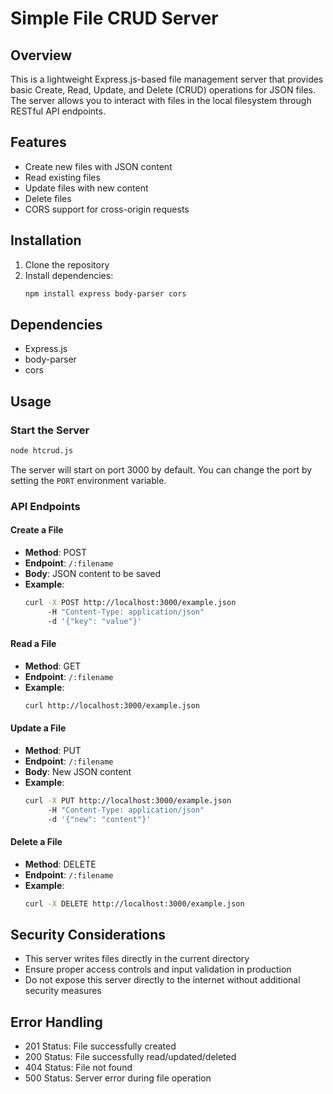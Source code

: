 # Simple File CRUD Server

## Overview

This is a lightweight Express.js-based file management server that provides basic Create, Read, Update, and Delete (CRUD) operations for JSON files. The server allows you to interact with files in the local filesystem through RESTful API endpoints.

## Features

- Create new files with JSON content
- Read existing files
- Update files with new content
- Delete files
- CORS support for cross-origin requests

## Installation

1. Clone the repository
2. Install dependencies:
   ```bash
   npm install express body-parser cors
   ```

## Dependencies

- Express.js
- body-parser
- cors

## Usage

### Start the Server

```bash
node htcrud.js
```

The server will start on port 3000 by default. You can change the port by setting the `PORT` environment variable.

### API Endpoints

#### Create a File
- **Method**: POST
- **Endpoint**: `/:filename`
- **Body**: JSON content to be saved
- **Example**: 
  ```bash
  curl -X POST http://localhost:3000/example.json 
       -H "Content-Type: application/json" 
       -d '{"key": "value"}'
  ```

#### Read a File
- **Method**: GET
- **Endpoint**: `/:filename`
- **Example**: 
  ```bash
  curl http://localhost:3000/example.json
  ```

#### Update a File
- **Method**: PUT
- **Endpoint**: `/:filename`
- **Body**: New JSON content
- **Example**: 
  ```bash
  curl -X PUT http://localhost:3000/example.json 
       -H "Content-Type: application/json" 
       -d '{"new": "content"}'
  ```

#### Delete a File
- **Method**: DELETE
- **Endpoint**: `/:filename`
- **Example**: 
  ```bash
  curl -X DELETE http://localhost:3000/example.json
  ```

## Security Considerations

- This server writes files directly in the current directory
- Ensure proper access controls and input validation in production
- Do not expose this server directly to the internet without additional security measures

## Error Handling

- 201 Status: File successfully created
- 200 Status: File successfully read/updated/deleted
- 404 Status: File not found
- 500 Status: Server error during file operation
